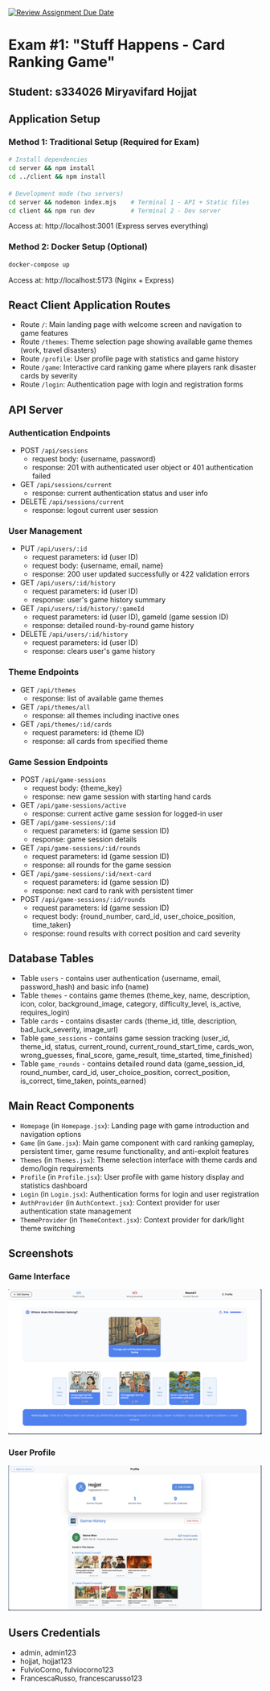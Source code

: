 [![Review Assignment Due Date](https://classroom.github.com/assets/deadline-readme-button-22041afd0340ce965d47ae6ef1cefeee28c7c493a6346c4f15d667ab976d596c.svg)](https://classroom.github.com/a/ArqHNgsV)
# Exam #1: "Stuff Happens - Card Ranking Game"
## Student: s334026 Miryavifard Hojjat

## Application Setup

### Method 1: Traditional Setup (Required for Exam)
```bash
# Install dependencies
cd server && npm install
cd ../client && npm install

# Development mode (two servers)
cd server && nodemon index.mjs    # Terminal 1 - API + Static files
cd client && npm run dev          # Terminal 2 - Dev server 
```
Access at: http://localhost:3001 (Express serves everything)

### Method 2: Docker Setup (Optional)
```bash
docker-compose up
```
Access at: http://localhost:5173 (Nginx + Express)

## React Client Application Routes

- Route `/`: Main landing page with welcome screen and navigation to game features
- Route `/themes`: Theme selection page showing available game themes (work, travel disasters)
- Route `/profile`: User profile page with statistics and game history
- Route `/game`: Interactive card ranking game where players rank disaster cards by severity
- Route `/login`: Authentication page with login and registration forms

## API Server

### Authentication Endpoints
- POST `/api/sessions`
  - request body: {username, password}
  - response: 201 with authenticated user object or 401 authentication failed
- GET `/api/sessions/current`
  - response: current authentication status and user info
- DELETE `/api/sessions/current`
  - response: logout current user session

### User Management
- PUT `/api/users/:id`
  - request parameters: id (user ID)
  - request body: {username, email, name}
  - response: 200 user updated successfully or 422 validation errors
- GET `/api/users/:id/history`
  - request parameters: id (user ID)
  - response: user's game history summary
- GET `/api/users/:id/history/:gameId`
  - request parameters: id (user ID), gameId (game session ID)
  - response: detailed round-by-round game history
- DELETE `/api/users/:id/history`
  - request parameters: id (user ID)
  - response: clears user's game history

### Theme Endpoints
- GET `/api/themes`
  - response: list of available game themes
- GET `/api/themes/all`
  - response: all themes including inactive ones
- GET `/api/themes/:id/cards`
  - request parameters: id (theme ID)
  - response: all cards from specified theme

### Game Session Endpoints
- POST `/api/game-sessions`
  - request body: {theme_key}
  - response: new game session with starting hand cards
- GET `/api/game-sessions/active`
  - response: current active game session for logged-in user
- GET `/api/game-sessions/:id`
  - request parameters: id (game session ID)
  - response: game session details
- GET `/api/game-sessions/:id/rounds`
  - request parameters: id (game session ID)
  - response: all rounds for the game session
- GET `/api/game-sessions/:id/next-card`
  - request parameters: id (game session ID)
  - response: next card to rank with persistent timer
- POST `/api/game-sessions/:id/rounds`
  - request parameters: id (game session ID)
  - request body: {round_number, card_id, user_choice_position, time_taken}
  - response: round results with correct position and card severity

## Database Tables

- Table `users` - contains user authentication (username, email, password_hash) and basic info (name)
- Table `themes` - contains game themes (theme_key, name, description, icon, color, background_image, category, difficulty_level, is_active, requires_login)
- Table `cards` - contains disaster cards (theme_id, title, description, bad_luck_severity, image_url)
- Table `game_sessions` - contains game session tracking (user_id, theme_id, status, current_round, current_round_start_time, cards_won, wrong_guesses, final_score, game_result, time_started, time_finished)
- Table `game_rounds` - contains detailed round data (game_session_id, round_number, card_id, user_choice_position, correct_position, is_correct, time_taken, points_earned)

## Main React Components

- `Homepage` (in `Homepage.jsx`): Landing page with game introduction and navigation options
- `Game` (in `Game.jsx`): Main game component with card ranking gameplay, persistent timer, game resume functionality, and anti-exploit features
- `Themes` (in `Themes.jsx`): Theme selection interface with theme cards and demo/login requirements
- `Profile` (in `Profile.jsx`): User profile with game history display and statistics dashboard
- `Login` (in `Login.jsx`): Authentication forms for login and user registration
- `AuthProvider` (in `AuthContext.jsx`): Context provider for user authentication state management
- `ThemeProvider` (in `ThemeContext.jsx`): Context provider for dark/light theme switching

## Screenshots

### Game Interface
![Game Interface](./client/public/screenshots/game.png)


### User Profile
![User Profile](./client/public/screenshots/profile.png)



## Users Credentials

- admin, admin123 
- hojjat, hojjat123 
- FulvioCorno, fulviocorno123 
- FrancescaRusso, francescarusso123 
